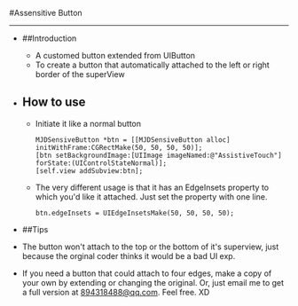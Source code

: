 


#Assensitive Button

---


* ##Introduction
  * A customed button extended from UIButton
  * To create a button that automatically attached to the left or right border of the superView

* ## How to use
  * Initiate it like a normal button
    ```objc
    MJDSensiveButton *btn = [[MJDSensiveButton alloc] initWithFrame:CGRectMake(50, 50, 50, 50)];
    [btn setBackgroundImage:[UIImage imageNamed:@"AssistiveTouch"] forState:(UIControlStateNormal)];
    [self.view addSubview:btn];
    ```
    
  * The very different usage is that it has an EdgeInsets property to which you'd like it attached. Just set the property with one line.
    ```objc
    btn.edgeInsets = UIEdgeInsetsMake(50, 50, 50, 50);
    ```
    
*  ##Tips
  * The button won't attach to the top or the bottom of it's superview, just because the orginal coder thinks it would be a bad UI exp. 
  * If you need a button that could attach to four edges, make a copy of your own by extending or changing the original. Or, just email me to get a full version at 894318488@qq.com. Feel free. XD



